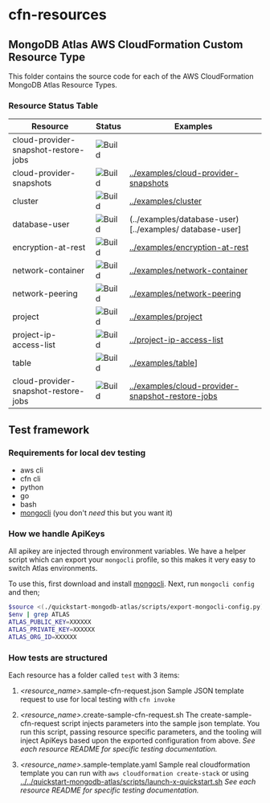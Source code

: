 # cfn-resources

## MongoDB Atlas AWS CloudFormation Custom Resource Type

This folder contains the source code for each of the AWS CloudFormation 
MongoDB Atlas Resource Types.

### Resource Status Table

| Resource | Status | Examples |
| --- | --- | --- |
| cloud-provider-snapshot-restore-jobs | ![Build](https://img.shields.io/badge/Ipsum-Lorem-orange) | [](../examples/cloud-provider-snapshot-restore-jobs) | 
| cloud-provider-snapshots | ![Build](https://img.shields.io/badge/Ipsum-Lorem-orange) | [../examples/cloud-provider-snapshots](../examples/cloud-provider-snapshots) |
| cluster | ![Build](https://img.shields.io/badge/Ipsum-Lorem-orange) | [../examples/cluster](../examples/cluster) |
| database-user | ![Build](https://img.shields.io/badge/Ipsum-Lorem-orange) | (../examples/database-user)[../examples/ database-user] |
| encryption-at-rest | ![Build](https://img.shields.io/badge/Ipsum-Lorem-orange) | [../examples/encryption-at-rest](../examples/encryption-at-rest) |
| network-container | ![Build](https://img.shields.io/badge/Ipsum-Lorem-orange) | [../examples/network-container](../examples/network-container) |
| network-peering | ![Build](https://img.shields.io/badge/Ipsum-Lorem-orange) | [../examples/network-peering](../examples/network-peering) |
| project | ![Build](https://img.shields.io/badge/Ipsum-Lorem-orange) | [../examples/project](../examples/project) |
| project-ip-access-list | ![Build](https://img.shields.io/badge/Ipsum-Lorem-orange) | [../project-ip-access-list](../examples/project-ip-access-list) |
| table | ![Build](https://img.shields.io/badge/Ipsum-Lorem-orange) | [../examples/table](../examples/table)] |
| cloud-provider-snapshot-restore-jobs | ![Build](https://img.shields.io/badge/Ipsum-Lorem-orange) | [../examples/cloud-provider-snapshot-restore-jobs](../examples/cloud-provider-snapshot-restore-jobs) | 


## Test framework

### Requirements for local dev testing

* aws cli
* cfn cli
* python
* go
* bash
* [mongocli](mongocli) (you don't *need* this but you want it)

### How we handle ApiKeys

All apikey are injected through environment variables. 
We have a helper script which can export your `mongocli` profile, so this makes it very easy to switch Atlas environments.

To use this, first download and install [mongocli](mongocli).
Next, run `mongocli config` and then;

```bash
$source <(./quickstart-mongodb-atlas/scripts/export-mongocli-config.py)
$env | grep ATLAS
ATLAS_PUBLIC_KEY=XXXXXX
ATLAS_PRIVATE_KEY=XXXXXX
ATLAS_ORG_ID=XXXXXX
```

### How tests are structured

Each resource has a folder called `test` with 3 items:

1. *<resource_name>*.sample-cfn-request.json
        Sample JSON template request to use for local testing with `cfn invoke`

2. *<resource_name>*.create-sample-cfn-request.sh
        The create-sample-cfn-request script injects parameters into the sample json template. You run this script, passing resource specific parameters, and the tooling will inject ApiKeys based upon the exported configuration from above. 
        _See each resource README for specific testing documentation._

3. *<resource_name>*.sample-template.yaml
        Sample real cloudformation template you can run with `aws cloudformation create-stack` or using  [../../quickstart-mongodb-atlas/scripts/launch-x-quickstart.sh]( ../../quickstart-mongodb-atlas/scripts/launch-x-quickstart.sh) 
        _See each resource README for specific testing documentation._




